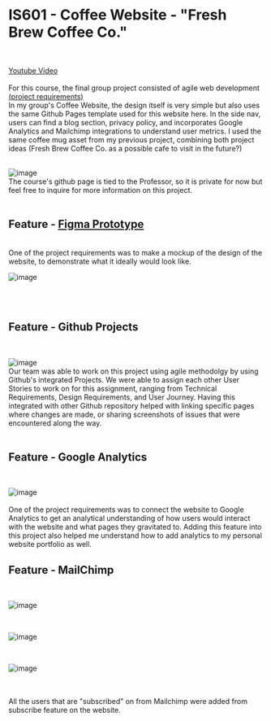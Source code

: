 # IS601 - Coffee Website - "Fresh Brew Coffee Co."

<br>

[Youtube Video](https://youtu.be/sGhVwt0PIOI)
<br><br>
For this course, the final group project consisted of agile web development [(project requirements)](https://github.com/kaw393939/webdev1_final_group)
<br>
In my group's Coffee Website, the design itself is very simple but also uses the same Github Pages template used for this website here. In the side nav, users can find a blog section, privacy policy, and incorporates Google Analytics and Mailchimp integrations to understand user metrics. 
I used the same coffee mug asset from my previous project, combining both project ideas (Fresh Brew Coffee Co. as a possible cafe to visit in the future?)
<br><br>

![image](https://github.com/ponponderp/ponponderp.github.io/assets/38149022/3a5ff99b-257a-47c6-afe8-fb3c1a23d2e7)
<br>
The course's github page is tied to the Professor, so it is private for now but feel free to inquire for more information on this project.
<br><br>

## Feature - [Figma Prototype](https://www.figma.com/file/zs2EP6h9ywyqAfQfzFHB5P/Final-Project?type=design&node-id=0%3A1&mode=design&t=jX160xV0E70pGjBu-1)

<br>
One of the project requirements was to make a mockup of the design of the website, to demonstrate what it ideally would look like. 

![image](https://github.com/ponponderp/ponponderp.github.io/assets/38149022/eaa2999f-4ea1-4404-b6a6-5d28ef87faac)

<br><br>

## Feature - Github Projects
<br>

![image](https://github.com/ponponderp/ponponderp.github.io/assets/38149022/27c89367-d73a-41fe-ad9a-b151643c0385)
<br>
Our team was able to work on this project using agile methodolgy by using Github's integrated Projects. We were able to assign each other User Stories to work on for this assignment, ranging from Technical Requirements, Design Requirements, and User Journey.
Having this integrated with other Github repository helped with linking specific pages where changes are made, or sharing screenshots of issues that were encountered along the way.
<br><br>

## Feature - Google Analytics
<br>

![image](https://github.com/ponponderp/ponponderp.github.io/assets/38149022/ede2d14d-8392-4a8c-b29b-d7bfd4336c61)
<br><br>
One of the project requirements was to connect the website to Google Analytics to get an analytical understanding of how users would interact with the website and what pages they gravitated to.
Adding this feature into this project also helped me understand how to add analytics to my personal website portfolio as well.

## Feature - MailChimp
<br>

![image](https://github.com/ponponderp/ponponderp.github.io/assets/38149022/ea2e8534-5e6e-4891-95ee-4be5fa655fd5)

<br>

![image](https://github.com/ponponderp/ponponderp.github.io/assets/38149022/9ff03902-0cae-4a48-a718-a638f57d834f)

<br>

![image](https://github.com/ponponderp/ponponderp.github.io/assets/38149022/f9712bc5-f251-4ee4-bee5-0ce5b35ba96b)

<br><br>
All the users that are "subscribed" on from Mailchimp were added from subscribe feature on the website.


